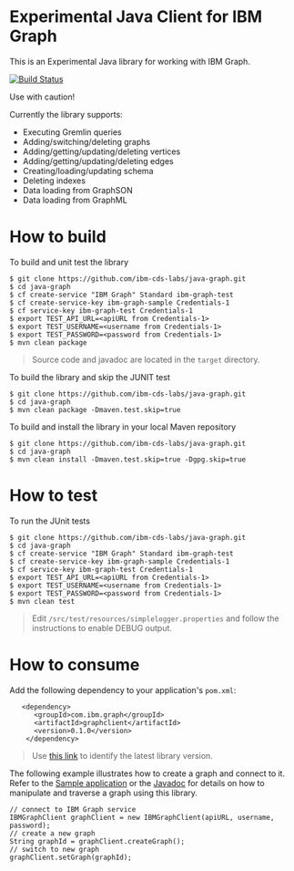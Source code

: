 # Experimental Java Client for IBM Graph

This is an Experimental Java library for working with IBM Graph.

[![Build Status](https://travis-ci.org/ibm-cds-labs/java-graph.svg?branch=master)](https://travis-ci.org/ibm-cds-labs/java-graph)

Use with caution!

Currently the library supports:
 
 - Executing Gremlin queries
 - Adding/switching/deleting graphs
 - Adding/getting/updating/deleting vertices
 - Adding/getting/updating/deleting edges
 - Creating/loading/updating schema
 - Deleting indexes
 - Data loading from GraphSON
 - Data loading from GraphML

# How to build 

To build and unit test the library

```
$ git clone https://github.com/ibm-cds-labs/java-graph.git
$ cd java-graph
$ cf create-service "IBM Graph" Standard ibm-graph-test
$ cf create-service-key ibm-graph-sample Credentials-1
$ cf service-key ibm-graph-test Credentials-1
$ export TEST_API_URL=<apiURL from Credentials-1>
$ export TEST_USERNAME=<username from Credentials-1>
$ export TEST_PASSWORD=<password from Credentials-1>
$ mvn clean package
```

> Source code and javadoc are located in the `target` directory.

To build the library and skip the JUNIT test

```
$ git clone https://github.com/ibm-cds-labs/java-graph.git
$ cd java-graph
$ mvn clean package -Dmaven.test.skip=true
```

To build and install the library in your local Maven repository 

```
$ git clone https://github.com/ibm-cds-labs/java-graph.git
$ cd java-graph
$ mvn clean install -Dmaven.test.skip=true -Dgpg.skip=true
```

# How to test 

To run the JUnit tests

```
$ git clone https://github.com/ibm-cds-labs/java-graph.git
$ cd java-graph
$ cf create-service "IBM Graph" Standard ibm-graph-test
$ cf create-service-key ibm-graph-sample Credentials-1
$ cf service-key ibm-graph-test Credentials-1
$ export TEST_API_URL=<apiURL from Credentials-1>
$ export TEST_USERNAME=<username from Credentials-1>
$ export TEST_PASSWORD=<password from Credentials-1>
$ mvn clean test
```
> Edit `/src/test/resources/simplelogger.properties` and follow the instructions to enable DEBUG output.

# How to consume

Add the following dependency to your application's `pom.xml`:

```
   <dependency>
      <groupId>com.ibm.graph</groupId>
      <artifactId>graphclient</artifactId>
      <version>0.1.0</version>
    </dependency> 
```    

> Use [this link](http://search.maven.org/#search|ga|1|g%3A%22com.ibm.graph%22) to identify the latest library version. 

The following example illustrates how to create a graph and connect to it. Refer to the [Sample application](https://github.com/ibm-cds-labs/hello-graph-java) or the [Javadoc](http://search.maven.org/remotecontent?filepath=com/ibm/graph/graphclient/0.1.0/graphclient-0.1.0-javadoc.jar) for details on how to manipulate and traverse a graph using this library.


```
// connect to IBM Graph service
IBMGraphClient graphClient = new IBMGraphClient(apiURL, username, password);
// create a new graph
String graphId = graphClient.createGraph();
// switch to new graph
graphClient.setGraph(graphId);
```
